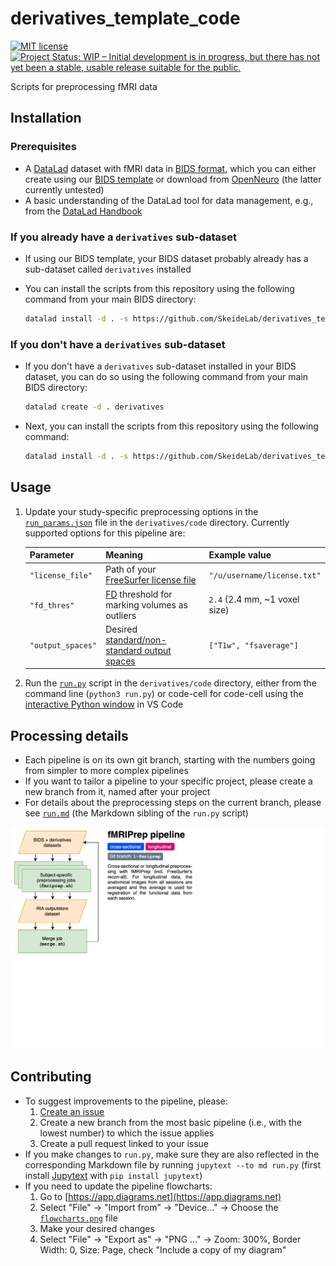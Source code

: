 # derivatives_template_code

[![MIT license](https://img.shields.io/badge/license-MIT-green)](LICENSE)
[![Project Status: WIP – Initial development is in progress, but there has not yet been a stable, usable release suitable for the public.](https://www.repostatus.org/badges/latest/wip.svg)](https://www.repostatus.org/#wip)

Scripts for preprocessing fMRI data

## Installation

### Prerequisites

* A [DataLad](https://www.datalad.org) dataset with fMRI data in [BIDS format](https://bids-specification.readthedocs.io/en/stable/), which you can either create using our [BIDS template](https://github.com/SkeideLab/bids_template) or download from [OpenNeuro](https://openneuro.org) (the latter currently untested)
* A basic understanding of the DataLad tool for data management, e.g., from the [DataLad Handbook](http://handbook.datalad.org/en/latest/)

### If you already have a `derivatives` sub-dataset

* If using our BIDS template, your BIDS dataset probably already has a sub-dataset called `derivatives` installed
* You can install the scripts from this repository using the following command from your main BIDS directory:

    ```bash
    datalad install -d . -s https://github.com/SkeideLab/derivatives_template_code.git derivatives/code
    ```

### If you don't have a `derivatives` sub-dataset

* If you don't have a `derivatives` sub-dataset installed in your BIDS dataset, you can do so using the following command from your main BIDS directory:

    ```bash
    datalad create -d . derivatives
    ```

* Next, you can install the scripts from this repository using the following command:

    ```bash
    datalad install -d . -s https://github.com/SkeideLab/derivatives_template_code.git derivatives/code
    ```

## Usage

1. Update your study-specific preprocessing options in the [`run_params.json`](run_params.json) file in the `derivatives/code` directory.
Currently supported options for this pipeline are:

    | Parameter         | Meaning                                           | Example value                 |
    | ----------------- | ------------------------------------------------- | ----------------------------- |
    | `"license_file"`  | Path of your [FreeSurfer license file][1]         | `"/u/username/license.txt"`   |
    | `"fd_thres"`      | [FD][2] threshold for marking volumes as outliers | `2.4` (2.4 mm, ~1 voxel size) |
    | `"output_spaces"` | Desired [standard/non-standard output spaces][3]  | `["T1w", "fsaverage"]`        |

2. Run the [`run.py`](run.py) script in the `derivatives/code` directory, either from the command line (`python3 run.py`) or code-cell for code-cell using the [interactive Python window](https://code.visualstudio.com/docs/python/jupyter-support-py) in VS Code

[1]: https://surfer.nmr.mgh.harvard.edu/registration.html
[2]: https://mriqc.readthedocs.io/en/latest/iqms/bold.html#measures-for-artifacts-and-other
[3]: https://fmriprep.org/en/stable/spaces.html

## Processing details

* Each pipeline is on its own git branch, starting with the numbers going from simpler to more complex pipelines
* If you want to tailor a pipeline to your specific project, please create a new branch from it, named after your project
* For details about the preprocessing steps on the current branch, please see [`run.md`](run.md) (the Markdown sibling of the `run.py` script)

![Flowchart of preprocessing pipelines](flowcharts.png)

## Contributing

* To suggest improvements to the pipeline, please:
  1. [Create an issue](https://github.com/SkeideLab/derivatives_template_code/issues/new)
  2. Create a new branch from the most basic pipeline (i.e., with the lowest number) to which the issue applies
  3. Create a pull request linked to your issue
* If you make changes to `run.py`, make sure they are also reflected in the corresponding Markdown file by running `jupytext --to md run.py` (first install [Jupytext](https://jupytext.readthedocs.io) with `pip install jupytext`)
* If you need to update the pipeline flowcharts:
  1. Go to [https://app.diagrams.net](https://app.diagrams.net)
  2. Select "File" → "Import from" → "Device..." → Choose the [`flowcharts.png`](flowcharts.png) file
  3. Make your desired changes
  4. Select "File" → "Export as" → "PNG ..." → Zoom: 300%, Border Width: 0, Size: Page, check "Include a copy of my diagram"
